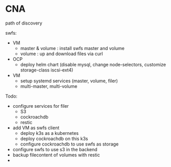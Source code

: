 # CNA

path of discovery

swfs:
- VM
  * master & volume : install swfs master and volume
  * volume : up and download files via curl
- OCP
  * deploy helm chart (disable mysql, change node-selectors, customize storage-class iscsi-ext4)
- VM
  * setup systemd services (master, volume, filer)
  * multi-master, multi-volume
  
Todo:
  * configure services for filer
    * S3
    * cockroachdb
    * restic
  * add VM as swfs client
    * deploy k3s as a kubernetes 
    * deploy cockroachdb on this k3s
    * configure cockroachdb to use swfs as storage
  * configure swfs to use s3 in the backend
  * backup filecontent of volumes with restic
  * 
    
